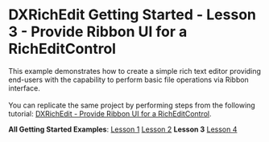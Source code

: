 # DXRichEdit Getting Started - Lesson 3 - Provide Ribbon UI for a RichEditControl


<p>This example demonstrates how to create a simple rich text editor providing end-users with the capability to perform basic file operations via Ribbon interface.<br><br>You can replicate the same project by performing steps from the following tutorial: <a href="http://help.devexpress.com/#WPF/CustomDocument8853">DXRichEdit - Provide Ribbon UI for a RichEditControl</a>.</p>
<p><strong>All Getting Started Examples</strong>: <a href="https://www.devexpress.com/Support/Center/p/E2586">Lesson 1</a> <a href="https://www.devexpress.com/Support/Center/p/E2587">Lesson 2</a> <strong>Lesson 3</strong> <a href="https://www.devexpress.com/Support/Center/p/E2593">Lesson 4</a></p>

<br/>


